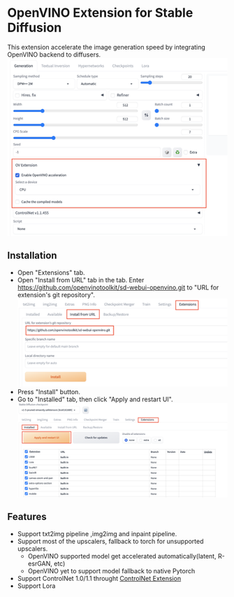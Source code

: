 # OpenVINO Extension for Stable Diffusion

This extension accelerate the image generation speed by integrating OpenVINO backend to diffusers.
![Preview](imgs/preview.png)

## Installation
- Open "Extensions" tab.
- Open "Install from URL" tab in the tab.
Enter https://github.com/openvinotoolkit/sd-webui-openvino.git to "URL for extension's git repository".
![Install](imgs/install1.png)
- Press "Install" button.
- Go to "Installed" tab, then click "Apply and restart UI". 
![Install](imgs/install2.png)


## Features

- Support txt2img pipeline ,img2img and inpaint pipeline. 
- Support most of the upscalers, fallback to torch for unsupported upscalers.
  - OpenVINO supported model get accelerated automatically(latent, R-esrGAN, etc)
  - OpenVINO yet to support model fallback to native Pytorch
- Support ControlNet 1.0/1.1 throught [ControlNet Extension](https://github.com/Mikubill/sd-webui-controlnet)
- Support Lora





